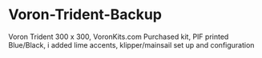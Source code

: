 # Voron-Trident-Backup
Voron Trident 300 x 300, VoronKits.com Purchased kit, PIF printed Blue/Black, i added lime accents, klipper/mainsail set up and configuration
